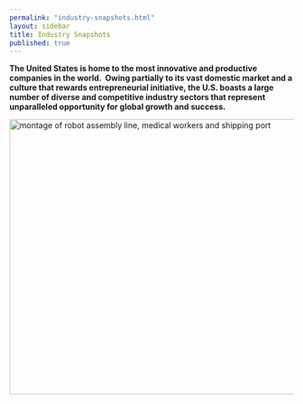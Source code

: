 ```yaml
---
permalink: "industry-snapshots.html"
layout: sidebar
title: Industry Snapshots
published: true
---
```


<P><STRONG>The United States is home to the most innovative and productive companies in the world. &nbsp;Owing partially to its vast domestic market and a culture that rewards entrepreneurial initiative, the U.S. boasts a large number of diverse and competitive industry sectors that represent unparalleled opportunity for global growth and success. </strong></p>
<P><img alt="montage of robot assembly line, medical workers and shipping port" src="/sites/selectusa.commerce.gov/files/resize/images/2013/august/snap-a-633x488.jpg" width="633" height="488" /></p>
<P>&nbsp;</p>